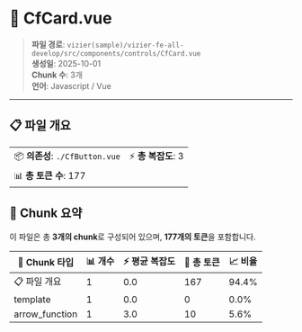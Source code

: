 # 📄 CfCard.vue

> **파일 경로**: `vizier(sample)/vizier-fe-all-develop/src/components/controls/CfCard.vue`  
> **생성일**: 2025-10-01  
> **Chunk 수**: 3개  
> **언어**: Javascript / Vue
---


## 📋 파일 개요

| | |
|--|--|
| 📦 **의존성**: `./CfButton.vue` | ⚡ **총 복잡도**: 3 |
| 📊 **총 토큰 수**: 177 |  |






## 🧩 Chunk 요약

이 파일은 총 **3개의 chunk**로 구성되어 있으며, **177개의 토큰**을 포함합니다.

| 🧩 Chunk 타입 | 📊 개수 | ⚡ 평균 복잡도 | 📝 총 토큰 | 📈 비율 |
|---------------|--------|-------------|----------|--------|
| 📋 파일 개요 | 1 | 0.0 | 167 | 94.4% |
| template | 1 | 0.0 | 0 | 0.0% |
| arrow_function | 1 | 3.0 | 10 | 5.6% |

